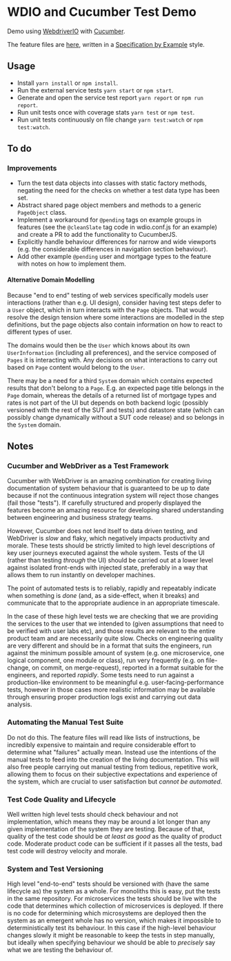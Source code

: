 # WDIO and Cucumber Test Demo

Demo using [WebdriverIO](https://webdriver.io/) with [Cucumber](https://cucumber.io/).

The feature files are [here](src/features), written in a [Specification by Example](https://gojko.net/books/specification-by-example/) style.


## Usage

 * Install `yarn install` or `npm install`.
 * Run the external service tests `yarn start` or `npm start`.
 * Generate and open the service test report `yarn report` or `npm run report`.
 * Run unit tests once with coverage stats `yarn test` or `npm test`.
 * Run unit tests continuously on file change `yarn test:watch` or `npm test:watch`.


## To do

### Improvements

  * Turn the test data objects into classes with static factory methods, negating the need for the checks on whether a test data type has been set.
  * Abstract shared page object members and methods to a generic `PageObject` class.
  * Implement a workaround for `@pending` tags on example groups in features (see the `@cleanSlate` tag code in wdio.conf.js for an example) and create a PR to add the functionality to CucumberJS.
  * Explicitly handle behaviour differences for narrow and wide viewports (e.g. the considerable differences in navigation section behaviour).
  * Add other example `@pending` user and mortgage types to the feature with notes on how to implement them.

#### Alternative Domain Modelling

Because "end to end" testing of web services specifically models user interactions (rather than e.g. UI design), consider having test steps defer to a `User` object, which in turn interacts with the `Page` objects. That would resolve the design tension where some interactions are modelled in the step definitions, but the page objects also contain information on how to react to different types of user.

The domains would then be the `User` which knows about its own `UserInformation` (including all preferences), and the service composed of `Pages` it is interacting with. Any decisions on what interactions to carry out based on `Page` content would belong to the `User`.

There may be a need for a third `System` domain which contains expected results that don't belong to a `Page`. E.g. an expected page title belongs in the `Page` domain, whereas the details of a returned list of mortgage types and rates is not part of the UI but depends on both backend logic (possibly versioned with the rest of the SUT and tests) and datastore state (which can possibly change dynamically without a SUT code release) and so belongs in the `System` domain.


## Notes

### Cucumber and WebDriver as a Test Framework

Cucumber with WebDriver is an amazing combination for creating living documentation of system behaviour that is guaranteed to be up to date because if not the continuous integration system will reject those changes (fail those "tests"). If carefully structured and properly displayed the features become an amazing resource for developing shared understanding between engineering and business strategy teams.

However, Cucumber does not lend itself to data driven testing, and WebDriver is *slow* and flaky, which negatively impacts productivity and morale. These tests should be strictly limited to high level descriptions of key user journeys executed against the whole system. Tests of the UI (rather than testing _through_ the UI) should be carried out at a lower level against isolated front-ends with injected state, preferably in a way that allows them to run instantly on developer machines.

The point of automated tests is to reliably, rapidly and repeatably indicate when something is *done* (and, as a side-effect, when it breaks) and communicate that to the appropriate audience in an appropriate timescale.

In the case of these high level tests we are checking that we are providing the services to the user that we intended to (given assumptions that need to be verified with user labs etc), and those results are relevant to the entire product team and are necessarily quite slow. Checks on engineering quality are very different and should be in a format that suits the engineers, run against the minimum possible amount of system (e.g. one microservice, one logical component, one module or class), run very frequently (e.g. on file-change, on commit, on merge-request), reported in a format suitable for the engineers, and reported *rapidly*. Some tests need to run against a production-like environment to be meaningful e.g. user-facing-performance tests, however in those cases more realistic information may be available through ensuring proper production logs exist and carrying out data analysis.

### Automating the Manual Test Suite

Do not do this. The feature files will read like lists of instructions, be incredibly expensive to maintain and require considerable effort to determine what "failures" actually mean. Instead use the intentions of the manual tests to feed into the creation of the living documentation. This will also free people carrying out manual testing from tedious, repetitive work, allowing them to focus on their subjective expectations and experience of the system, which are crucial to user satisfaction but _cannot be automated_.

### Test Code Quality and Lifecycle

Well written high level tests should check behaviour and not implementation, which means they may be around a lot longer than any given implementation of the system they are testing. Because of that, quality of the test code should be _at least as good_ as the quality of product code. Moderate product code can be sufficient if it passes all the tests, bad test code will destroy velocity and morale.

### System and Test Versioning

High level "end-to-end" tests should be versioned with (have the same lifecycle as) the system as a whole. For monoliths this is easy, put the tests in the same repository. For microservices the tests should be live with the code that determines which collection of microservices is deployed. If there is no code for determining which microsystems are deployed then the system as an emergent whole has no version, which makes it impossible to deterministically test its behaviour. In this case if the high-level behaviour changes slowly it might be reasonable to keep the tests in step manually, but ideally when specifying behaviour we should be able to _precisely_ say what we are testing the behaviour of.
